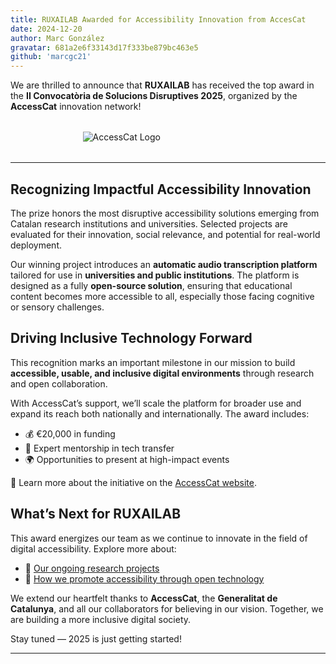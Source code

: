 ```yaml
---
title: RUXAILAB Awarded for Accessibility Innovation from AccesCat
date: 2024-12-20
author: Marc González
gravatar: 681a2e6f33143d17f333be879bc463e5
github: 'marcgc21'
---
```


We are thrilled to announce that **RUXAILAB** has received the top award in the **II Convocatòria de Solucions Disruptives 2025**, organized by the **AccessCat** innovation network!
<img src="/images/logo_accesscat.png" alt="AccessCat Logo" style="display: block; margin: 2rem auto; max-width: 273px;" />

---

## Recognizing Impactful Accessibility Innovation

The prize honors the most disruptive accessibility solutions emerging from Catalan research institutions and universities. Selected projects are evaluated for their innovation, social relevance, and potential for real-world deployment.

Our winning project introduces an **automatic audio transcription platform** tailored for use in **universities and public institutions**. The platform is designed as a fully **open-source solution**, ensuring that educational content becomes more accessible to all, especially those facing cognitive or sensory challenges.

## Driving Inclusive Technology Forward

This recognition marks an important milestone in our mission to build **accessible, usable, and inclusive digital environments** through research and open collaboration.

With AccessCat’s support, we’ll scale the platform for broader use and expand its reach both nationally and internationally. The award includes:

- 💰 €20,000 in funding  
- 🧠 Expert mentorship in tech transfer  
- 🌍 Opportunities to present at high-impact events  

🔗 Learn more about the initiative on the [AccessCat website](https://accesscat.net/ca/solucions-disruptives-2025).

## What’s Next for RUXAILAB

This award energizes our team as we continue to innovate in the field of digital accessibility. Explore more about:

- 🧪 [Our ongoing research projects](#)
- 🔧 [How we promote accessibility through open technology](#)

We extend our heartfelt thanks to **AccessCat**, the **Generalitat de Catalunya**, and all our collaborators for believing in our vision. Together, we are building a more inclusive digital society.

Stay tuned — 2025 is just getting started!

---

